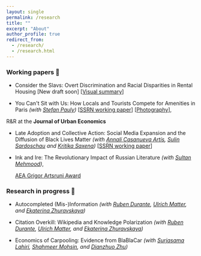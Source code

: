 ```yaml
---
layout: single
permalink: /research
title: ""
excerpt: "About"
author_profile: true
redirect_from:
  - /research/
  - /research.html
---
```


### Working papers 📓

- Consider the Slavs: Overt Discrimination and Racial Disparities in Rental Housing [New draft soon] [[Visual summary](http://jmp-consider-the-slavs.tilda.ws/)]

- You Can't Sit with Us: How Locals and Tourists Compete for Amenities in Paris _(with [Stefan Pauly](https://stefanpauly.net/))_ [[SSRN working paper](https://papers.ssrn.com/sol3/papers.cfm?abstract_id=4585524)] [[Photography](https://vladimir-avetian.github.io/tower.jpg)],

R&R at the **Journal of Urban Economics**

- Late Adoption and Collective Action: Social Media Expansion and the Diffusion of Black Lives Matter  _(with [Annalí Casanueva Artís](https://www.parisschoolofeconomics.eu/fr/casanueva-artis-annali-mireia/), [Sulin Sardoschau](https://sites.google.com/view/sulinsardoschau/home) and [Kritika Saxena](https://www.kritikasaxena.com/))_
[[SSRN working paper](https://papers.ssrn.com/sol3/papers.cfm?abstract_id=3831819)]

 - Ink and Ire: The Revolutionary Impact of Russian Literature _(with [Sultan Mehmood](https://sites.google.com/view/sultan-mehmood/home))_,

   [AEA Grigor Artsruni Award](https://aea.am/grigor-artsruni-award/)


### Research in progress 📝 

  - Autocompleted (Mis-)Information _(with [Ruben Durante](https://www.rubendurante.net/), [Ulrich Matter](https://umatter.github.io/), and [Ekaterina Zhuravskaya](https://www.parisschoolofeconomics.com/zhuravskaya-ekaterina/))_

  - Citation Overkill: Wikipedia and Knowledge Polarization _(with [Ruben Durante](https://www.rubendurante.net/), [Ulrich Matter](https://umatter.github.io/), and [Ekaterina Zhuravskaya](https://www.parisschoolofeconomics.com/zhuravskaya-ekaterina/))_

  - Economics of Carpooling: Evidence from BlaBlaCar _(with [Surjasama Lahiri](https://www.surjasamalahiri.com/), [Shahmeer Mohsin](https://chairgovreg.fondation-dauphine.fr/en/shahmeer-mohsin), and [Dianzhuo Zhu](https://chairgovreg.fondation-dauphine.fr/en/dianzhuo-zhu))_
